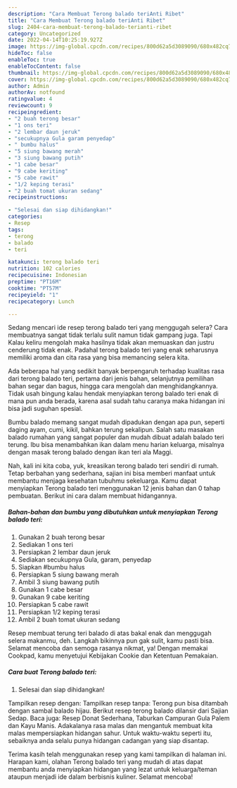 ```yaml
---
description: "Cara Membuat Terong balado teriAnti Ribet"
title: "Cara Membuat Terong balado teriAnti Ribet"
slug: 2404-cara-membuat-terong-balado-terianti-ribet
category: Uncategorized
date: 2022-04-14T10:25:19.927Z
image: https://img-global.cpcdn.com/recipes/800d62a5d3089090/680x482cq70/terong-balado-teri-foto-resep-utama.jpg
hideToc: false
enableToc: true
enableTocContent: false
thumbnail: https://img-global.cpcdn.com/recipes/800d62a5d3089090/680x482cq70/terong-balado-teri-foto-resep-utama.jpg
cover: https://img-global.cpcdn.com/recipes/800d62a5d3089090/680x482cq70/terong-balado-teri-foto-resep-utama.jpg
author: Admin
authorAv: notfound
ratingvalue: 4
reviewcount: 9
recipeingredient:
- "2 buah terong besar"
- "1 ons teri"
- "2 lembar daun jeruk"
- "secukupnya Gula garam penyedap"
- " bumbu halus"
- "5 siung bawang merah"
- "3 siung bawang putih"
- "1 cabe besar"
- "9 cabe keriting"
- "5 cabe rawit"
- "1/2 keping terasi"
- "2 buah tomat ukuran sedang"
recipeinstructions:

- "Selesai dan siap dihidangkan!"
categories:
- Resep
tags:
- terong
- balado
- teri

katakunci: terong balado teri 
nutrition: 102 calories
recipecuisine: Indonesian
preptime: "PT16M"
cooktime: "PT57M"
recipeyield: "1"
recipecategory: Lunch

---
```



Sedang mencari ide resep terong balado teri yang menggugah selera? Cara membuatnya sangat tidak terlalu sulit namun tidak gampang juga. Tapi Kalau keliru mengolah maka hasilnya tidak akan memuaskan dan justru cenderung tidak enak. Padahal terong balado teri yang enak seharusnya memiliki aroma dan cita rasa yang bisa memancing selera kita.


Ada beberapa hal yang sedikit banyak berpengaruh terhadap kualitas rasa dari terong balado teri, pertama dari jenis bahan, selanjutnya pemilihan bahan segar dan bagus, hingga cara mengolah dan menghidangkannya. Tidak usah bingung kalau hendak menyiapkan terong balado teri enak di mana pun anda berada, karena asal sudah tahu caranya maka hidangan ini bisa jadi suguhan spesial.

Bumbu balado memang sangat mudah dipadukan dengan apa pun, seperti daging ayam, cumi, kikil, bahkan terung sekalipun. Salah satu masakan balado rumahan yang sangat populer dan mudah dibuat adalah balado teri terung. Ibu bisa menambahkan ikan dalam menu harian keluarga, misalnya dengan masak terong balado dengan ikan teri ala Maggi.


Nah, kali ini kita coba, yuk, kreasikan terong balado teri sendiri di rumah. Tetap berbahan yang sederhana, sajian ini bisa memberi manfaat untuk membantu menjaga kesehatan tubuhmu sekeluarga. Kamu dapat menyiapkan Terong balado teri menggunakan 12 jenis bahan dan 0 tahap pembuatan. Berikut ini cara dalam membuat hidangannya.

<!--inarticleads1-->

##### Bahan-bahan dan bumbu yang dibutuhkan untuk menyiapkan Terong balado teri:

1. Gunakan 2 buah terong besar
1. Sediakan 1 ons teri
1. Persiapkan 2 lembar daun jeruk
1. Sediakan secukupnya Gula, garam, penyedap
1. Siapkan  #bumbu halus
1. Persiapkan 5 siung bawang merah
1. Ambil 3 siung bawang putih
1. Gunakan 1 cabe besar
1. Gunakan 9 cabe keriting
1. Persiapkan 5 cabe rawit
1. Persiapkan 1/2 keping terasi
1. Ambil 2 buah tomat ukuran sedang


Resep membuat terung teri balado di atas bakal enak dan menggugah selera makanmu, deh. Langkah bikinnya pun gak sulit, kamu pasti bisa. Selamat mencoba dan semoga rasanya nikmat, ya! Dengan memakai Cookpad, kamu menyetujui Kebijakan Cookie dan Ketentuan Pemakaian. 

<!--inarticleads2-->

##### Cara buat Terong balado teri:


1. Selesai dan siap dihidangkan!

Tampilkan resep dengan: Tampilkan resep tanpa: Terong pun bisa ditambah dengan sambal balado hijau. Berikut resep terong balado dilansir dari Sajian Sedap. Baca juga: Resep Donat Sederhana, Taburkan Campuran Gula Palem dan Kayu Manis. Adakalanya rasa malas dan mengantuk membuat kita malas mempersiapkan hidangan sahur. Untuk waktu-waktu seperti itu, sebaiknya anda selalu punya hidangan cadangan yang siap disantap. 

Terima kasih telah menggunakan resep yang kami tampilkan di halaman ini. Harapan kami, olahan Terong balado teri yang mudah di atas dapat membantu anda menyiapkan hidangan yang lezat untuk keluarga/teman ataupun menjadi ide dalam berbisnis kuliner. Selamat mencoba!
